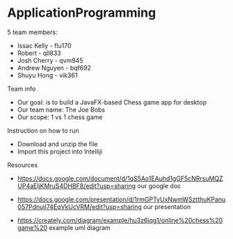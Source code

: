 # ApplicationProgramming
5 team members:
* Issac Kelly - flu170
* Robert - qll833 
* Josh Cherry - qvm945
* Andrew Nguyen - bqf692
* Shuyu Hong - vik361

Team info
* Our goal: is to build a JavaFX-based Chess game app for desktop
* Our team name: The Joe Bobs
* Our scope: 1 vs 1 chess game

Instruction on how to run 
* Download and unzip the file
* Import this project into Intelliji

Resources 
* https://docs.google.com/document/d/1qS5Ao1EAuhd1gGF5cNRrsuMQZUP4aEljKMruS4DHBF8/edit?usp=sharing our google doc 

* https://docs.google.com/presentation/d/1rmGPTyUxNwmWSztthuKPanu057PdnujI74EqVkUcVRM/edit?usp=sharing our presentation

* https://creately.com/diagram/example/hu3z6jqg1/online%20chess%20game%20 example uml diagram 


